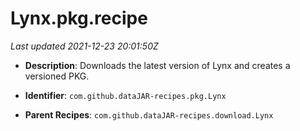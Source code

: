 # Lynx.pkg.recipe

_Last updated 2021-12-23 20:01:50Z_

- **Description**: Downloads the latest version of Lynx and creates a versioned PKG.

- **Identifier**: `com.github.dataJAR-recipes.pkg.Lynx`

- **Parent Recipes**: `com.github.dataJAR-recipes.download.Lynx`
